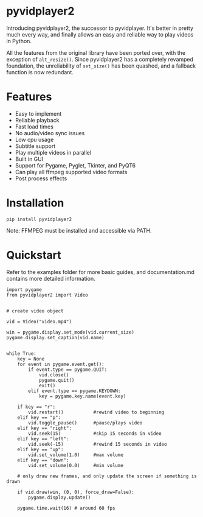 # pyvidplayer2

Introducing pyvidplayer2, the successor to pyvidplayer. It's better in
pretty much every way, and finally allows an easy and reliable way to play videos in Python.

All the features from the original library have been ported over, with the exception of ```alt_resize()```. Since pyvidplayer2 has a completely revamped foundation, the unreliability of ```set_size()``` has been quashed, and a fallback function is now redundant.

# Features
- Easy to implement
- Reliable playback
- Fast load times
- No audio/video sync issues
- Low cpu usage
- Subtitle support
- Play multiple videos in parallel
- Built in GUI
- Support for Pygame, Pyglet, Tkinter, and PyQT6
- Can play all ffmpeg supported video formats
- Post process effects

# Installation
```
pip install pyvidplayer2
```
Note: FFMPEG must be installed and accessible via PATH.

# Quickstart

Refer to the examples folder for more basic guides, and documentation.md contains more detailed information.

```
import pygame
from pyvidplayer2 import Video


# create video object

vid = Video("video.mp4")

win = pygame.display.set_mode(vid.current_size)
pygame.display.set_caption(vid.name)


while True:
    key = None
    for event in pygame.event.get():
        if event.type == pygame.QUIT:
            vid.close()
            pygame.quit()
            exit()
        elif event.type == pygame.KEYDOWN:
            key = pygame.key.name(event.key)
    
    if key == "r":
        vid.restart()           #rewind video to beginning
    elif key == "p":
        vid.toggle_pause()      #pause/plays video
    elif key == "right":
        vid.seek(15)            #skip 15 seconds in video
    elif key == "left":
        vid.seek(-15)           #rewind 15 seconds in video
    elif key == "up":
        vid.set_volume(1.0)     #max volume
    elif key == "down":
        vid.set_volume(0.0)     #min volume

    # only draw new frames, and only update the screen if something is drawn
    
    if vid.draw(win, (0, 0), force_draw=False):
        pygame.display.update()

    pygame.time.wait(16) # around 60 fps

```